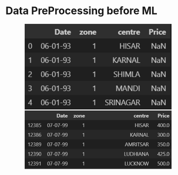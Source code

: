 # Data PreProcessing before ML

<p align="center">
  <img src="img/1.png" alt="Before NaN removal" width="400"/>
  <img src="img/2.png" alt="After NaN removal" width="400"/> 
</p>
